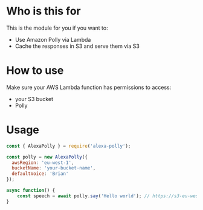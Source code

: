 # Who is this for

This is the module for you if you want to:
- Use Amazon Polly via Lambda
- Cache the responses in S3 and serve them via S3

# How to use

Make sure your AWS Lambda function has permissions to access:
- your S3 bucket
- Polly


# Usage

```javascript
const { AlexaPolly } = require('alexa-polly');

const polly = new AlexaPolly({
  awsRegion: 'eu-west-1',
  bucketName: 'your-bucket-name',
  defaultVoice: 'Brian'
});

async function() {
	const speech = await polly.say('Hello world'); // https://s3-eu-west-1.amazonaws.com/your-bucket-name/Brian-feb8c74fc13ec529e245d16227c26a79.mp3
}
```